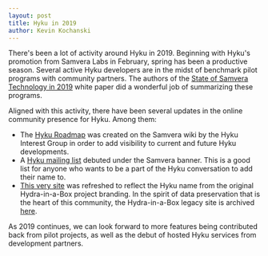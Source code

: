```yaml
---
layout: post
title: Hyku in 2019
author: Kevin Kochanski
---
```


There's been a lot of activity around Hyku in 2019. Beginning with Hyku's promotion from Samvera Labs in February, spring has been a productive season. Several active Hyku developers are in the midst of benchmark pilot programs with community partners. The authors of the [State of Samvera Technology in 2019](https://wiki.duraspace.org/download/attachments/104564124/Roadmap_Council_State_of_Samvera_Technology_Version1.pdf?version=1&modificationDate=1553174208324&api=v2) white paper did a wonderful job of summarizing these programs.

Aligned with this activity, there have been several updates in the online community presence for Hyku. Among them:
  * The [Hyku Roadmap](https://wiki.duraspace.org/display/samvera/Hyku+Roadmap) was created on the Samvera wiki by the Hyku Interest Group in order to add visibility to current and future Hyku developments.
  * A [Hyku mailing list](https://groups.google.com/forum/#!forum/samvera-hyku) debuted under the Samvera banner. This is a good list for anyone who wants to be a part of the Hyku conversation to add their name to.  
  * [This very site](http://hydrainabox.samvera.org/) was refreshed to reflect the Hyku name from the original Hydra-in-a-Box project branding. In the spirit of data preservation that is the heart of this community, the Hydra-in-a-Box legacy site is archived [here](http://hydrainabox.samvera.org/).

As 2019 continues, we can look forward to more features being contributed back from pilot projects, as well as the debut of hosted Hyku services from development partners.  
